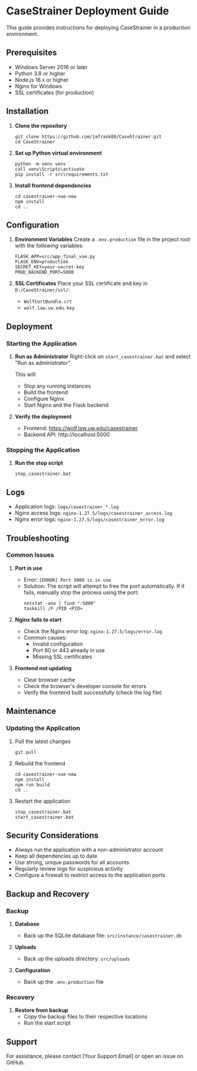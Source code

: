 # CaseStrainer Deployment Guide

This guide provides instructions for deploying CaseStrainer in a production environment.

## Prerequisites

- Windows Server 2016 or later
- Python 3.8 or higher
- Node.js 16.x or higher
- Nginx for Windows
- SSL certificates (for production)

## Installation

1. **Clone the repository**
   ```
   git clone https://github.com/jafrank88/CaseStrainer.git
   cd CaseStrainer
   ```

2. **Set up Python virtual environment**
   ```
   python -m venv venv
   call venv\Scripts\activate
   pip install -r src\requirements.txt
   ```

3. **Install frontend dependencies**
   ```
   cd casestrainer-vue-new
   npm install
   cd ..
   ```

## Configuration

1. **Environment Variables**
   Create a `.env.production` file in the project root with the following variables:
   ```
   FLASK_APP=src/app_final_vue.py
   FLASK_ENV=production
   SECRET_KEY=your-secret-key
   PROD_BACKEND_PORT=5000
   ```

2. **SSL Certificates**
   Place your SSL certificate and key in `D:/CaseStrainer/ssl/`:
   - `WolfCertBundle.crt`
   - `wolf.law.uw.edu.key`

## Deployment

### Starting the Application

1. **Run as Administrator**
   Right-click on `start_casestrainer.bat` and select "Run as administrator"

   This will:
   - Stop any running instances
   - Build the frontend
   - Configure Nginx
   - Start Nginx and the Flask backend

2. **Verify the deployment**
   - Frontend: https://wolf.law.uw.edu/casestrainer
   - Backend API: http://localhost:5000

### Stopping the Application

1. **Run the stop script**
   ```
   stop_casestrainer.bat
   ```

## Logs

- Application logs: `logs/casestrainer_*.log`
- Nginx access logs: `nginx-1.27.5/logs/casestrainer_access.log`
- Nginx error logs: `nginx-1.27.5/logs/casestrainer_error.log`

## Troubleshooting

### Common Issues

1. **Port in use**
   - Error: `[ERROR] Port 5000 is in use`
   - Solution: The script will attempt to free the port automatically. If it fails, manually stop the process using the port:
     ```
     netstat -ano | find ":5000"
     taskkill /F /PID <PID>
     ```

2. **Nginx fails to start**
   - Check the Nginx error log: `nginx-1.27.5/logs/error.log`
   - Common causes:
     - Invalid configuration
     - Port 80 or 443 already in use
     - Missing SSL certificates

3. **Frontend not updating**
   - Clear browser cache
   - Check the browser's developer console for errors
   - Verify the frontend built successfully (check the log file)

## Maintenance

### Updating the Application

1. Pull the latest changes
   ```
   git pull
   ```

2. Rebuild the frontend
   ```
   cd casestrainer-vue-new
   npm install
   npm run build
   cd ..
   ```

3. Restart the application
   ```
   stop_casestrainer.bat
   start_casestrainer.bat
   ```

## Security Considerations

- Always run the application with a non-administrator account
- Keep all dependencies up to date
- Use strong, unique passwords for all accounts
- Regularly review logs for suspicious activity
- Configure a firewall to restrict access to the application ports

## Backup and Recovery

### Backup

1. **Database**
   - Back up the SQLite database file: `src/instance/casestrainer.db`

2. **Uploads**
   - Back up the uploads directory: `src/uploads`

3. **Configuration**
   - Back up the `.env.production` file

### Recovery

1. **Restore from backup**
   - Copy the backup files to their respective locations
   - Run the start script

## Support

For assistance, please contact [Your Support Email] or open an issue on GitHub.
